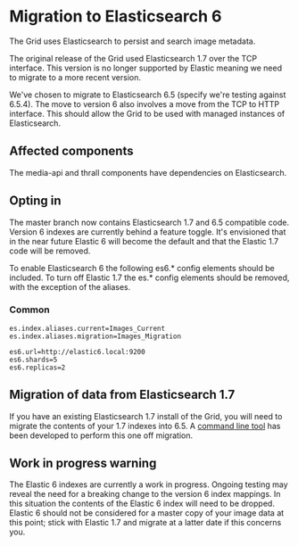 # Migration to Elasticsearch 6

The Grid uses Elasticsearch to persist and search image metadata.

The original release of the Grid used Elasticsearch 1.7 over the TCP interface.
This version is no longer supported by Elastic meaning we need to migrate to a more recent version.

We've chosen to migrate to Elasticsearch 6.5 (specify we're testing against 6.5.4).
The move to version 6 also involves a move from the TCP to HTTP interface.
This should allow the Grid to be used with managed instances of Elasticsearch.


## Affected components

The media-api and thrall components have dependencies on Elasticsearch.

## Opting in

The master branch now contains Elasticsearch 1.7 and 6.5 compatible code.
Version 6 indexes are currently behind a feature toggle. It's envisioned that
in the near future Elastic 6 will become the default and that the Elastic 1.7 code will be removed.

To enable Elasticsearch 6 the following es6.* config elements should be included.
To turn off Elastic 1.7 the es.* config elements should be removed, with the exception of the aliases.


### Common

```
es.index.aliases.current=Images_Current
es.index.aliases.migration=Images_Migration

es6.url=http://elastic6.local:9200
es6.shards=5
es6.replicas=2
```


## Migration of data from Elasticsearch 1.7

If you have an existing Elasticsearch 1.7 install of the Grid, you will need to migrate the contents of
your 1.7 indexes into 6.5. A [command line tool](../migration) has been developed to perform this one off migration.


## Work in progress warning

The Elastic 6 indexes are currently a work in progress. Ongoing testing may reveal the need for a breaking change to the version 6 index mappings.
In this situation the contents of the Elastic 6 index will need to be dropped. Elastic 6 should not be considered for a master copy of your
image data at this point; stick with Elastic 1.7 and migrate at a latter date if this concerns you.
